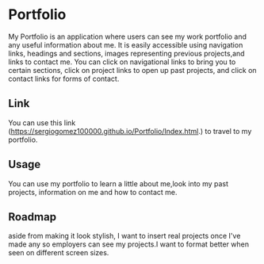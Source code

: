 # Portfolio
My Portfolio is an application where users can see my work portfolio and any useful information about me. It is easily accessible using navigation links, headings and sections, images representing previous projects,and links to contact me. You can click on navigational links to bring you to certain sections, click on project links to open up past projects, and click on contact links for forms of contact.

## Link
You can use this link (https://sergiogomez100000.github.io/Portfolio/Index.html.) to travel to my portfolio.

## Usage

You can use my portfolio to learn a little about me,look into my past projects, information on me and how to contact me.

## Roadmap
aside from making it look stylish, I want to insert real projects once I've made any so employers can see my projects.I want to format better when seen on different screen sizes.
